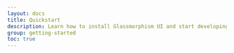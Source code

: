 ```yaml
---
layout: docs
title: Quickstart
description: Learn how to install Glassmorphism UI and start developing in your project.
group: getting-started
toc: true
---
```


